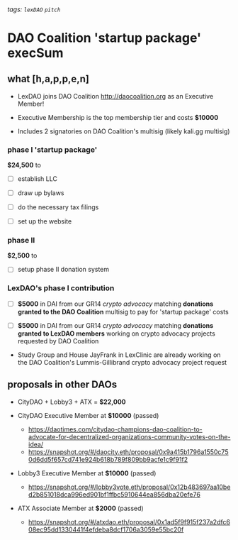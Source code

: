 ###### tags: `lexDAO` `pitch`

# DAO Coalition 'startup package' execSum

## what [h,a,p,p,e,n]

* LexDAO joins DAO Coalition http://daocoalition.org as an Executive Member!
* Executive Membership is the top membership tier and costs **$10000** 

* Includes 2 signatories on DAO Coalition's multisig  (likely kali.gg multisig)

### phase I 'startup package'

**$24,500** to

* [ ] establish LLC

* [ ] draw up bylaws
 
* [ ] do the necessary tax filings

* [ ] set up the website 

### phase II

**$2,500** to 

* [ ] setup phase II donation system

### LexDAO's phase I contribution

* [ ] **$5000** in DAI from our GR14 *crypto advocacy* matching **donations granted to the DAO Coalition** multisig to pay for 'startup package' costs

* [ ] **$5000** in DAI from our GR14 *crypto advocacy* matching **donations granted to LexDAO members** working on crypto advocacy projects requested by DAO Coalition

* Study Group and House JayFrank in LexClinic are already working on the DAO Coalition's Lummis-Gillibrand crypto advocacy project request

## proposals in other DAOs

* CityDAO + Lobby3 + ATX = **$22,000**

* CityDAO Executive Member at **$10000** (passed)
  * https://daotimes.com/citydao-champions-dao-coalition-to-advocate-for-decentralized-organizations-community-votes-on-the-idea/
  * https://snapshot.org/#/daocity.eth/proposal/0x9a415b1796a1550c750d6dd5f657cd741e924b618b789f809bb9acfe1c9f91f2

* Lobby3 Executive Member at **$10000** (passed)
  * https://snapshot.org/#/lobby3vote.eth/proposal/0x12b483697aa10bed2b851018dca996ed901bf1ffbc5910644ea856dba20efe76

* ATX Associate Member at **$2000** (passed)
  * https://snapshot.org/#/atxdao.eth/proposal/0x1ad5f9f915f237a2dfc608ec95dd1330441f4efdeba8dcf1706a3059e55bc20f